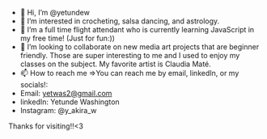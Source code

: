 - 👋 Hi, I’m @yetundew
- 👀 I’m interested in crocheting, salsa dancing, and astrology.
- 🌱 I’m a full time flight attendant who is currently learning JavaScript in my free time! (Just for fun:))
- 💞️ I’m looking to collaborate on new media art projects that are beginner friendly. Those are super interesting to me and I used to enjoy my classes on the subject. My favorite artist is Claudia Maté.
- 📫 How to reach me =>You can reach me by email, linkedIn, or my socials!:
- Email: yetwas2@gmail.com
- linkedIn: Yetunde Washington
- Instagram: @y_akira_w

Thanks for visiting!!<3
